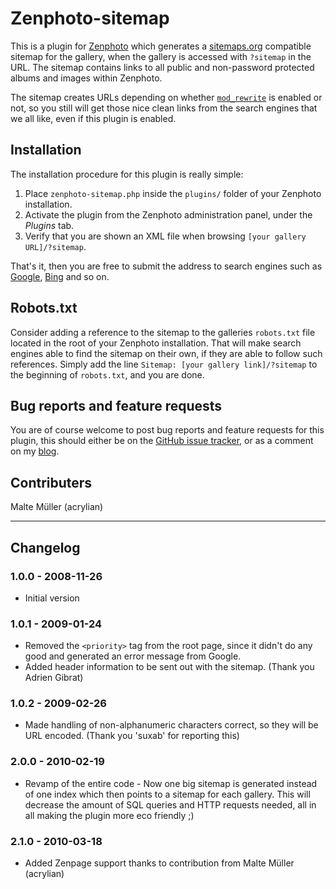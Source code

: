 Zenphoto-sitemap
================
This is a plugin for [Zenphoto][1] which generates a [sitemaps.org][2]
compatible sitemap for the gallery, when the gallery is accessed with `?sitemap`
in the URL. The sitemap contains links to all public and non-password protected
albums and images within Zenphoto.

The sitemap creates URLs depending on whether [`mod_rewrite`][3] is enabled or
not, so you still will get those nice clean links from the search engines that
we all like, even if this plugin is enabled.


Installation
------------
The installation procedure for this plugin is really simple:

1.  Place `zenphoto-sitemap.php` inside the `plugins/` folder of your Zenphoto
    installation.
2.  Activate the plugin from the Zenphoto administration panel, under the
    *Plugins* tab.
3.  Verify that you are shown an XML file when browsing
    `[your gallery URL]/?sitemap`.

That's it, then you are free to submit the address to search engines such as
[Google][4], [Bing][5] and so on.


Robots.txt
----------
Consider adding a reference to the sitemap to the galleries `robots.txt` file
located in the root of your Zenphoto installation. That will make search engines
able to find the sitemap on their own, if they are able to follow such
references.
Simply add the line `Sitemap: [your gallery link]/?sitemap` to the beginning of
`robots.txt`, and you are done.


Bug reports and feature requests
--------------------------------
You are of course welcome to post bug reports and feature requests for this
plugin, this should either be on the [GitHub issue tracker][6], or as a comment
on my [blog][7].


Contributers
------------
Malte Müller (acrylian)


- - - - - - - - - - - - - - - - - - - - - - - - - - - - - - - - - - - - - - - -


Changelog
---------

### 1.0.0 - 2008-11-26 ###
* Initial version

### 1.0.1 - 2009-01-24 ###
* Removed the `<priority>` tag from the root page, since it didn't do any good
  and generated an error message from Google.
* Added header information to be sent out with the sitemap. (Thank you Adrien
  Gibrat)

### 1.0.2 - 2009-02-26 ###
* Made handling of non-alphanumeric characters correct, so they will be URL
  encoded. (Thank you 'suxab' for reporting this)

### 2.0.0 - 2010-02-19 ###
* Revamp of the entire code - Now one big sitemap is generated instead of one
  index which then points to a sitemap for each gallery. This will decrease the
  amount of SQL queries and HTTP requests needed, all in all making the plugin
  more eco friendly ;)

### 2.1.0 - 2010-03-18 ###
* Added Zenpage support thanks to contribution from Malte Müller (acrylian)


[1]: http://www.zenphoto.org/
[2]: http://sitemaps.org/
[3]: http://en.wikipedia.org/wiki/Rewrite_engine
[4]: http://www.google.com/support/webmasters/bin/answer.py?hl=en&answer=34609
[5]: http://www.bing.com/toolbox/posts/archive/2009/10/09/submit-a-sitemap-to-bing.aspx
[6]: http://github.com/Tenzer/zenphoto-sitemap/issues
[7]: http://tenzer.dk/
